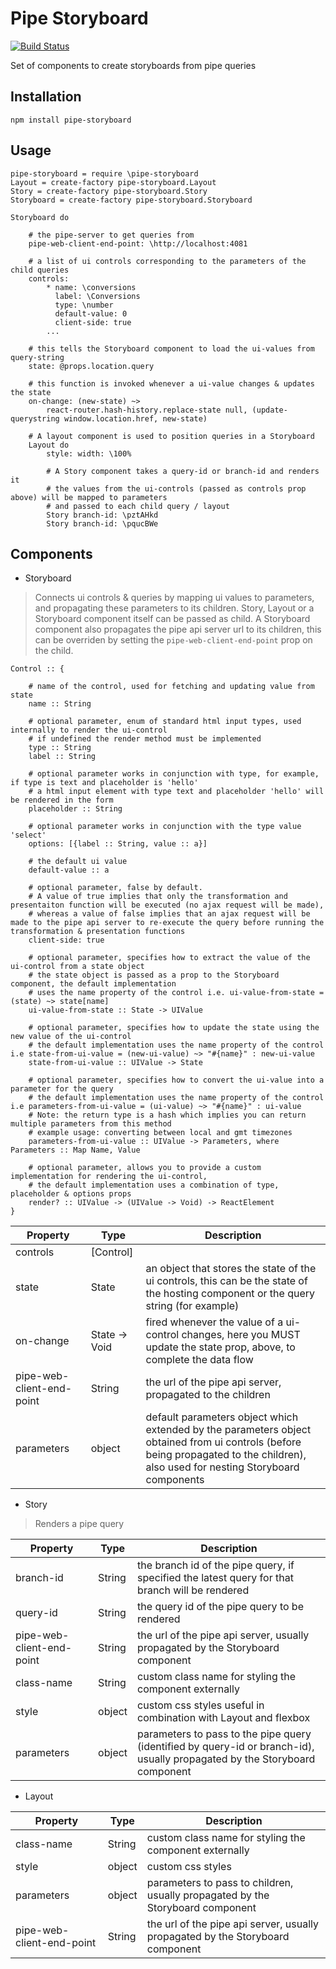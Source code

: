 Pipe Storyboard
=================================

[![Build Status](https://travis-ci.org/Pipend/pipe-storyboard.svg?branch=master)](https://travis-ci.org/Pipend/pipe-storyboard)

Set of components to create storyboards from pipe queries

## Installation
`npm install pipe-storyboard`

## Usage
```LiveScript
pipe-storyboard = require \pipe-storyboard
Layout = create-factory pipe-storyboard.Layout
Story = create-factory pipe-storyboard.Story
Storyboard = create-factory pipe-storyboard.Storyboard

Storyboard do 

    # the pipe-server to get queries from
    pipe-web-client-end-point: \http://localhost:4081

    # a list of ui controls corresponding to the parameters of the child queries
    controls: 
        * name: \conversions
          label: \Conversions
          type: \number
          default-value: 0
          client-side: true
        ...

    # this tells the Storyboard component to load the ui-values from query-string
    state: @props.location.query

    # this function is invoked whenever a ui-value changes & updates the state
    on-change: (new-state) ~> 
        react-router.hash-history.replace-state null, (update-querystring window.location.href, new-state)

    # A layout component is used to position queries in a Storyboard
    Layout do 
        style: width: \100%

        # A Story component takes a query-id or branch-id and renders it
        # the values from the ui-controls (passed as controls prop above) will be mapped to parameters
        # and passed to each child query / layout
        Story branch-id: \pztAHkd
        Story branch-id: \pqucBWe
```

## Components

* Storyboard

> Connects ui controls & queries by mapping ui values to parameters, and propagating these parameters to its children. Story, Layout or a Storyboard component itself can be passed as child. 
A Storyboard component also propagates the pipe api server url to its children, this can be overriden by setting the `pipe-web-client-end-point` prop on the child.

```LiveScript
Control :: {
    
    # name of the control, used for fetching and updating value from state
    name :: String 

    # optional parameter, enum of standard html input types, used internally to render the ui-control
    # if undefined the render method must be implemented
    type :: String 
    label :: String

    # optional parameter works in conjunction with type, for example, if type is text and placeholder is 'hello'
    # a html input element with type text and placeholder 'hello' will be rendered in the form
    placeholder :: String

    # optional parameter works in conjunction with the type value 'select'
    options: [{label :: String, value :: a}]

    # the default ui value
    default-value :: a

    # optional parameter, false by default. 
    # A value of true implies that only the transformation and presentaiton function will be executed (no ajax request will be made),
    # whereas a value of false implies that an ajax request will be made to the pipe api server to re-execute the query before running the transformation & presentation functions
    client-side: true

    # optional parameter, specifies how to extract the value of the ui-control from a state object
    # the state object is passed as a prop to the Storyboard component, the default implementation
    # uses the name property of the control i.e. ui-value-from-state = (state) ~> state[name]
    ui-value-from-state :: State -> UIValue

    # optional parameter, specifies how to update the state using the new value of the ui-control
    # the default implementation uses the name property of the control i.e state-from-ui-value = (new-ui-value) ~> "#{name}" : new-ui-value
    state-from-ui-value :: UIValue -> State 

    # optional parameter, specifies how to convert the ui-value into a parameter for the query
    # the default implementation uses the name property of the control i.e parameters-from-ui-value = (ui-value) ~> "#{name}" : ui-value
    # Note: the return type is a hash which implies you can return multiple parameters from this method
    # example usage: converting between local and gmt timezones
    parameters-from-ui-value :: UIValue -> Parameters, where Parameters :: Map Name, Value

    # optional parameter, allows you to provide a custom implementation for rendering the ui-control, 
    # the default implementation uses a combination of type, placeholder & options props
    render? :: UIValue -> (UIValue -> Void) -> ReactElement
}
```

|    Property                  |   Type                         |   Description                  |
|------------------------------|--------------------------------|--------------------------------|
|    controls                  | [Control]                      |  |
|    state                     | State                          | an object that stores the state of the ui controls, this can be the state of the hosting component or the query string (for example) |
|    on-change                 | State -> Void                  | fired whenever the value of a ui-control changes, here you MUST update the state prop, above, to complete the data flow |
|    pipe-web-client-end-point | String                         | the url of the pipe api server, propagated to the children |
|    parameters                | object                         | default parameters object which extended by the parameters object obtained from ui controls (before being propagated to the children), also used for nesting Storyboard components |

* Story 

> Renders a pipe query

|    Property                  |   Type                         |   Description                  |
|------------------------------|--------------------------------|--------------------------------|
|    branch-id                 | String                         | the branch id of the pipe query, if specified the latest query for that branch will be rendered
|    query-id                  | String                         | the query id of the pipe query to be rendered |
|    pipe-web-client-end-point | String                         | the url of the pipe api server, usually propagated by the Storyboard component |
|    class-name                | String                         | custom class name for styling the component externally |
|    style                     | object                         | custom css styles useful in combination with Layout and flexbox |
|    parameters                | object                         | parameters to pass to the pipe query (identified by query-id or branch-id), usually propagated by the Storyboard component |

* Layout

|    Property                  |   Type                         |   Description                  |
|------------------------------|--------------------------------|--------------------------------|
|    class-name                | String                         | custom class name for styling the component externally |
|    style                     | object                         | custom css styles |
|    parameters                | object                         | parameters to pass to children, usually propagated by the Storyboard component |
|    pipe-web-client-end-point | String                         | the url of the pipe api server, usually propagated by the Storyboard component |
